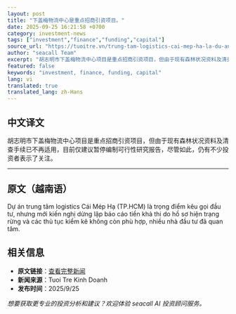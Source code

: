 ```yaml
---
layout: post
title: "下盖梅物流中心是重点招商引资项目。"
date: 2025-09-25 16:21:58 +0700
category: investment-news
tags: ["investment","finance","funding","capital"]
source_url: "https://tuoitre.vn/trung-tam-logistics-cai-mep-ha-la-du-an-trong-diem-keu-goi-dau-tu-20250925192713862.htm"
author: "seacall Team"
excerpt: "胡志明市下盖梅物流中心项目是重点招商引资项目，但由于现有森林状况资料及清查手续已不再适用，目前仅建议暂停编制可行性研究报告，尽管如此，仍有不少投资者表示了关注。..."
featured: false
keywords: "investment, finance, funding, capital"
lang: vi
translated: true
translated_lang: zh-Hans
---
```


## 中文译文

胡志明市下盖梅物流中心项目是重点招商引资项目，但由于现有森林状况资料及清查手续已不再适用，目前仅建议暂停编制可行性研究报告，尽管如此，仍有不少投资者表示了关注。

---

## 原文（越南语）

Dự án trung tâm logistics Cái Mép Hạ (TP.HCM) là trọng điểm kêu gọi đầu tư, nhưng mới kiến nghị dừng lập báo cáo tiền khả thi do hồ sơ hiện trạng rừng và các thủ tục kiểm kê không còn phù hợp, nhiều nhà đầu tư đã quan tâm.

## 相关信息

- **原文链接**：[查看完整新闻](https://tuoitre.vn/trung-tam-logistics-cai-mep-ha-la-du-an-trong-diem-keu-goi-dau-tu-20250925192713862.htm)
- **新闻来源**：Tuoi Tre Kinh Doanh
- **发布时间**：2025/9/25

*想要获取更专业的投资分析和建议？欢迎体验 seacall AI 投资顾问服务。*